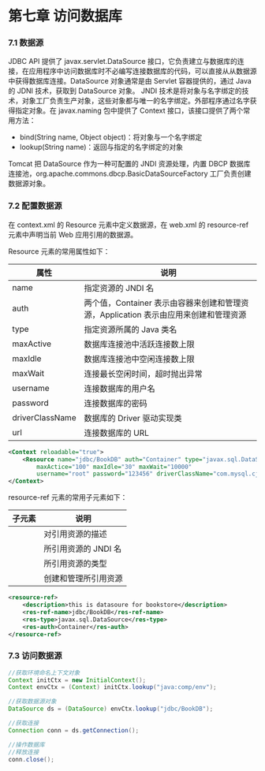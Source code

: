 # 第七章 访问数据库


### 7.1 数据源

JDBC API 提供了 javax.servlet.DataSource 接口，它负责建立与数据库的连接，在应用程序中访问数据库时不必编写连接数据库的代码，可以直接从从数据源中获得数据库连接。DataSource 对象通常是由 Servlet 容器提供的，通过 Java 的 JDNI 技术，获取到 DataSource 对象。
JNDI 技术是将对象与名字绑定的技术，对象工厂负责生产对象，这些对象都与唯一的名字绑定。外部程序通过名字获得指定对象。在 javax.naming 包中提供了 Context 接口，该接口提供了两个常用方法：
- bind(String name, Object object)：将对象与一个名字绑定
- lookup(String name)：返回与指定的名字绑定的对象

Tomcat 把 DataSource 作为一种可配置的 JNDI 资源处理，内置 DBCP 数据库连接池，org.apache.commons.dbcp.BasicDataSourceFactory 工厂负责创建数据源对象。

### 7.2 配置数据源

在 context.xml 的 Resource 元素中定义数据源，在 web.xml 的 resource-ref 元素中声明当前 Web 应用引用的数据源。

Resource 元素的常用属性如下：

| 属性            | 说明                                                         |
| --------------- | ------------------------------------------------------------ |
| name            | 指定资源的 JNDI 名                                           |
| auth            | 两个值，Container 表示由容器来创建和管理资源，Application 表示由应用来创建和管理资源 |
| type            | 指定资源所属的 Java 类名                                     |
| maxActive       | 数据库连接池中活跃连接数上限                                 |
| maxIdle         | 数据库连接池中空闲连接数上限                                 |
| maxWait         | 连接最长空闲时间，超时抛出异常                               |
| username        | 连接数据库的用户名                                           |
| password        | 连接数据库的密码                                             |
| driverClassName | 数据库的 Driver 驱动实现类                                   |
| url             | 连接数据库的 URL                                             |

```xml
<Context reloadable="true">
    <Resource name="jdbc/BookDB" auth="Container" type="javax.sql.DataSource"
        maxActice="100" maxIdle="30" maxWait="10000"
        username="root" password="123456" driverClassName="com.mysql.cj.jdbc.Driver"      	 url="jdbc:mysql://localhost:3306/bookdb?&amp;characterEncoding=GBK" />
</Context>
```

resource-ref 元素的常用子元素如下：

| 子元素         | 说明                 |
| -------------- | -------------------- |
| <description>  | 对引用资源的描述     |
| <res-ref-name> | 所引用资源的 JNDI 名 |
| <res-type>     | 所引用资源的类型     |
| <res-auth>     | 创建和管理所引用资源 |

```xml
<resource-ref>
    <description>this is datasoure for bookstore</description>
    <res-ref-name>jdbc/BookDB</res-ref-name>
    <res-type>javax.sql.DataSource</res-type>
    <res-auth>Container</res-auth>
</resource-ref>
```

### 7.3 访问数据源

```java
//获取环境命名上下文对象
Context initCtx = new InitialContext();
Context envCtx = (Context) initCtx.lookup("java:comp/env");

//获取数据源对象
DataSource ds = (DataSource) envCtx.lookup("jdbc/BookDB");

//获取连接
Connection conn = ds.getConnection();

//操作数据库
//释放连接
conn.close();
```

